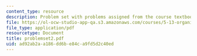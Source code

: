 ```yaml
---
content_type: resource
description: Problem set with problems assigned from the course textbook.
file: https://ol-ocw-studio-app-qa.s3.amazonaws.com/courses/5-13-organic-chemistry-ii-fall-2003/ad92ab2aa186dd6be84ca9fd5d2c40ed_problemset2.pdf
file_type: application/pdf
resourcetype: Document
title: problemset2.pdf
uid: ad92ab2a-a186-dd6b-e84c-a9fd5d2c40ed
---
```

